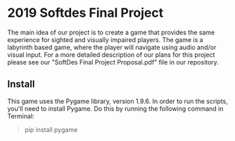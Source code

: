# 2019 Softdes Final Project
The main idea of our project is to create a game that provides the same experience for sighted and visually impaired players. The game is a labyrinth based game, where the player will navigate using audio and/or visual input. For a more detailed description of our plans for this project please see our "SoftDes Final Project Proposal.pdf" file in our repository.


## Install
This game uses the Pygame library, version 1.9.6. In order to run the scripts, you'll need to install Pygame. Do this by running the following command in Terminal: 

> pip install pygame
